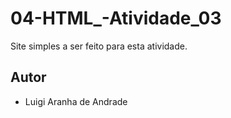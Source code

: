 # 04-HTML_-Atividade_03
Site simples a ser feito para esta atividade.

## Autor
- Luigi Aranha de Andrade